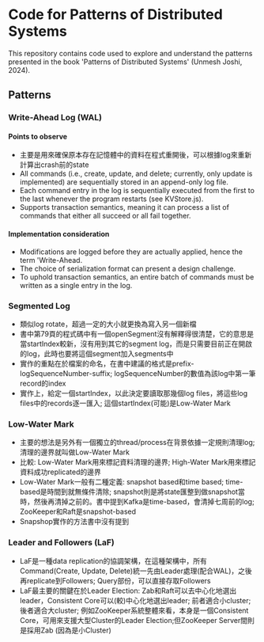 # Code for Patterns of Distributed Systems 

This repository contains code used to explore and understand the patterns presented in the book 'Patterns of Distributed Systems' (Unmesh Joshi, 2024).

## Patterns

### Write-Ahead Log (WAL)

#### Points to observe
* 主要是用來確保原本存在記憶體中的資料在程式重開後，可以根據log來重新計算出crash前的state
* All commands (i.e., create, update, and delete; currently, only update is implemented) are sequentially stored in an append-only log file.
* Each command entry in the log is sequentially executed from the first to the last whenever the program restarts (see KVStore.js).
* Supports transaction semantics, meaning it can process a list of commands that either all succeed or all fail together.

#### Implementation consideration
* Modifications are logged before they are actually applied, hence the term 'Write-Ahead.
* The choice of serialization format can present a design challenge.
* To uphold transaction semantics, an entire batch of commands must be written as a single entry in the log.

### Segmented Log
* 類似log rotate，超過一定的大小就更換為寫入另一個新檔
* 書中第79頁的程式碼中有一個openSegment沒有解釋得很清楚，它的意思是當startIndex較新，沒有用到其它的segment log，而是只需要目前正在開啟的log，此時也要將這個segment加入segments中
* 實作的重點在於檔案的命名，在書中建議的格式是prefix-logSequenceNumber-suffix; logSequenceNumber的數值為該log中第一筆record的index
* 實作上，給定一個startIndex，以此決定要讀取那幾個log files，將這些log files中的records逐一匯入; 這個startIndex(可能)是Low-Water Mark

### Low-Water Mark
* 主要的想法是另外有一個獨立的thread/process在背景依據一定規則清理log; 清理的邊界就叫做Low-Water Mark
* 比較: Low-Water Mark用來標記資料清理的邊界; High-Water Mark用來標記資料成功replicated的邊界
* Low-Water Mark一般有二種定義: snapshot based和time based; time-based是時間到就無條件清除; snapshot則是將state匯整到做snapshot當時，然後再清掉之前的。書中提到Kafka是time-based，會清掉七周前的log; ZooKeeper和Raft是snapshot-based
* Snapshop實作的方法書中沒有提到

### Leader and Followers (LaF)
* LaF是一種data replication的協調架構，在這種架構中，所有Command(Create, Update, Delete)統一先由Leader處理(配合WAL)，之後再replicate到Followers; Query部份，可以直接存取Followers
* LaF最主要的關鍵在於Leader Election: Zab和Raft可以去中心化地選出leader，Consistent Core可以(較)中心化地選出leader; 前者適合小cluster; 後者適合大cluster; 例如ZooKeeper系統整體來看，本身是一個Consistent Core，可用來支援大型Cluster的Leader Election;但ZooKeeper Server間則是採用Zab (因為是小Cluster)